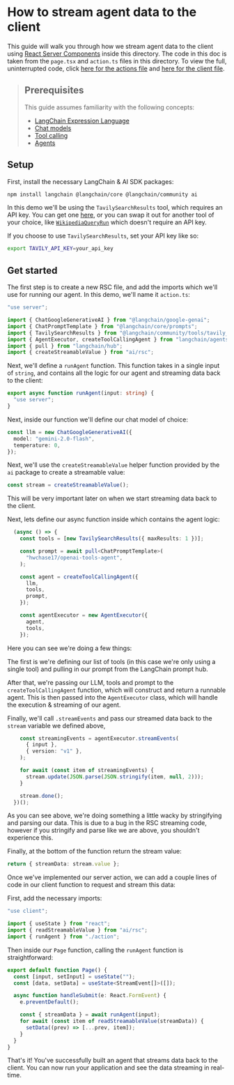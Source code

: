 # How to stream agent data to the client

This guide will walk you through how we stream agent data to the client using [React Server Components](https://react.dev/reference/rsc/server-components) inside this directory.
The code in this doc is taken from the `page.tsx` and `action.ts` files in this directory. To view the full, uninterrupted code, click [here for the actions file](./action.ts)
and [here for the client file](./page.tsx).

> ## Prerequisites
>
> This guide assumes familiarity with the following concepts:
>
> - [LangChain Expression Language](https://js.langchain.com/v0.2/docs/concepts#langchain-expression-language)
> - [Chat models](https://js.langchain.com/v0.2/docs/concepts#chat-models)
> - [Tool calling](https://js.langchain.com/v0.2/docs/concepts#functiontool-calling)
> - [Agents](https://js.langchain.com/v0.2/docs/concepts#agents)

## Setup

First, install the necessary LangChain & AI SDK packages:

```bash
npm install langchain @langchain/core @langchain/community ai
```

In this demo we'll be using the `TavilySearchResults` tool, which requires an API key. You can get one [here](https://app.tavily.com/), or you can swap it out for another tool of your choice, like
[`WikipediaQueryRun`](https://js.langchain.com/v0.2/docs/integrations/tools/wikipedia) which doesn't require an API key.

If you choose to use `TavilySearchResults`, set your API key like so:

```bash
export TAVILY_API_KEY=your_api_key
```

## Get started

The first step is to create a new RSC file, and add the imports which we'll use for running our agent. In this demo, we'll name it `action.ts`:

```typescript action.ts
"use server";

import { ChatGoogleGenerativeAI } from "@langchain/google-genai";
import { ChatPromptTemplate } from "@langchain/core/prompts";
import { TavilySearchResults } from "@langchain/community/tools/tavily_search";
import { AgentExecutor, createToolCallingAgent } from "langchain/agents";
import { pull } from "langchain/hub";
import { createStreamableValue } from "ai/rsc";
```

Next, we'll define a `runAgent` function. This function takes in a single input of `string`, and contains all the logic for our agent and streaming data back to the client:

```typescript action.ts
export async function runAgent(input: string) {
  "use server";
}
```

Next, inside our function we'll define our chat model of choice:

```typescript action.ts
const llm = new ChatGoogleGenerativeAI({
  model: "gemini-2.0-flash",
  temperature: 0,
});
```

Next, we'll use the `createStreamableValue` helper function provided by the `ai` package to create a streamable value:

```typescript action.ts
const stream = createStreamableValue();
```

This will be very important later on when we start streaming data back to the client.

Next, lets define our async function inside which contains the agent logic:

```typescript action.ts
  (async () => {
    const tools = [new TavilySearchResults({ maxResults: 1 })];

    const prompt = await pull<ChatPromptTemplate>(
      "hwchase17/openai-tools-agent",
    );

    const agent = createToolCallingAgent({
      llm,
      tools,
      prompt,
    });

    const agentExecutor = new AgentExecutor({
      agent,
      tools,
    });
```

Here you can see we're doing a few things:

The first is we're defining our list of tools (in this case we're only using a single tool) and pulling in our prompt from the LangChain prompt hub.

After that, we're passing our LLM, tools and prompt to the `createToolCallingAgent` function, which will construct and return a runnable agent.
This is then passed into the `AgentExecutor` class, which will handle the execution & streaming of our agent.

Finally, we'll call `.streamEvents` and pass our streamed data back to the `stream` variable we defined above,

```typescript action.ts
    const streamingEvents = agentExecutor.streamEvents(
      { input },
      { version: "v1" },
    );

    for await (const item of streamingEvents) {
      stream.update(JSON.parse(JSON.stringify(item, null, 2)));
    }

    stream.done();
  })();
```

As you can see above, we're doing something a little wacky by stringifying and parsing our data. This is due to a bug in the RSC streaming code,
however if you stringify and parse like we are above, you shouldn't experience this.

Finally, at the bottom of the function return the stream value:

```typescript action.ts
return { streamData: stream.value };
```

Once we've implemented our server action, we can add a couple lines of code in our client function to request and stream this data:

First, add the necessary imports:

```typescript page.tsx
"use client";

import { useState } from "react";
import { readStreamableValue } from "ai/rsc";
import { runAgent } from "./action";
```

Then inside our `Page` function, calling the `runAgent` function is straightforward:

```typescript page.tsx
export default function Page() {
  const [input, setInput] = useState("");
  const [data, setData] = useState<StreamEvent[]>([]);

  async function handleSubmit(e: React.FormEvent) {
    e.preventDefault();

    const { streamData } = await runAgent(input);
    for await (const item of readStreamableValue(streamData)) {
      setData((prev) => [...prev, item]);
    }
  }
}
```

That's it! You've successfully built an agent that streams data back to the client. You can now run your application and see the data streaming in real-time.
